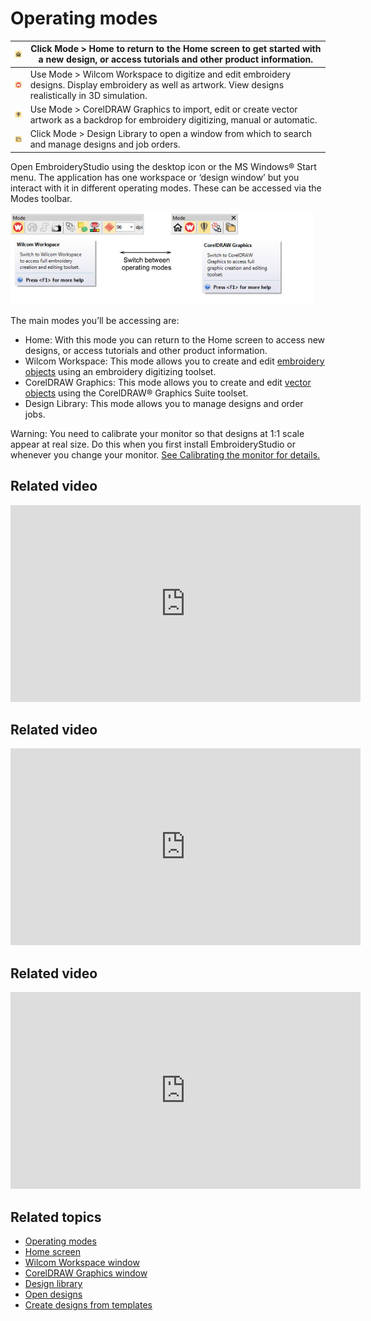 # Operating modes

| ![Home.png](assets/Home.png)                           | Click Mode > Home to return to the Home screen to get started with a new design, or access tutorials and other product information.                      |
| ------------------------------------------------------ | -------------------------------------------------------------------------------------------------------------------------------------------------------- |
| ![SwitchToWilcom.png](assets/SwitchToWilcom.png)       | Use Mode > Wilcom Workspace to digitize and edit embroidery designs. Display embroidery as well as artwork. View designs realistically in 3D simulation. |
| ![SwitchToCorelDRAW.png](assets/SwitchToCorelDRAW.png) | Use Mode > CorelDRAW Graphics to import, edit or create vector artwork as a backdrop for embroidery digitizing, manual or automatic.                     |
| ![DesignLibrary.png](assets/DesignLibrary.png)         | Click Mode > Design Library to open a window from which to search and manage designs and job orders.                                                     |

Open EmbroideryStudio using the desktop icon or the MS Windows® Start menu. The application has one workspace or ‘design window’ but you interact with it in different operating modes. These can be accessed via the Modes toolbar.

![summary_-_designs00003.png](assets/summary_-_designs00003.png)

The main modes you’ll be accessing are:

- Home: With this mode you can return to the Home screen to access new designs, or access tutorials and other product information.
- Wilcom Workspace: This mode allows you to create and edit [embroidery objects](../../glossary/glossary#embroidery-objects) using an embroidery digitizing toolset.
- CorelDRAW Graphics: This mode allows you to create and edit [vector objects](../../glossary/glossary) using the CorelDRAW® Graphics Suite toolset.
- Design Library: This mode allows you to manage designs and order jobs.

Warning: You need to calibrate your monitor so that designs at 1:1 scale appear at real size. Do this when you first install EmbroideryStudio or whenever you change your monitor. [See Calibrating the monitor for details.](../../Setup/hardware/Calibrating_the_monitor)

## Related video

<iframe src="https://www.youtube.com/embed/q1zVNto4nVw" frameborder="0" 
		 allow="accelerometer; autoplay; encrypted-media; gyroscope; picture-in-picture" 
		 allowfullscreen="" style="width: 560px; height: 315px;">

</iframe>

## Related video

<iframe src="https://www.youtube.com/embed/Yr2UTwcKr8Y" frameborder="0" 
		 allow="accelerometer; autoplay; encrypted-media; gyroscope; picture-in-picture" 
		 allowfullscreen="" style="width: 560px; height: 315px;">

</iframe>

## Related video

<iframe src="https://www.youtube.com/embed/AFnOJrW505g" frameborder="0" 
		 allow="accelerometer; autoplay; encrypted-media; gyroscope; picture-in-picture" 
		 allowfullscreen="" style="width: 560px; height: 315px;">

</iframe>

## Related topics

- [Operating modes](../../Basics/basics/Operating_modes)
- [Home screen](../../Basics/basics/Home_screen)
- [Wilcom Workspace window](../../Basics/basics/Wilcom_Workspace_window)
- [CorelDRAW Graphics window](../../Basics/basics/CorelDRAW_Graphics_window)
- [Design library](../../Basics/basics/Design_library)
- [Open designs](../../Basics/basics/Open_designs)
- [Create designs from templates](../../Basics/basics/Create_designs_from_templates)
